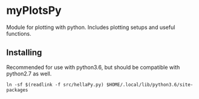 # myPlotsPy
Module for plotting with python. Includes plotting setups and useful functions.

Installing
----------

Recommended for use with python3.6, but should be compatible with
python2.7 as well.

    ln -sf $(readlink -f src/hellaPy.py) $HOME/.local/lib/python3.6/site-packages
